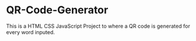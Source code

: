 # QR-Code-Generator
This is a HTML CSS JavaScript Project to where a QR code is generated for every word inputed. 
